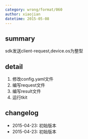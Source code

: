 ```yaml
---
category: wrong/format/060
author: xiaojian
datetime: 2015-05-08
---
```


## summary

sdk发送client-request,device.os为整型

## detail

1. 修改config.yaml文件
1. 编写request文件
1. 编写result文件
1. 运行tkit

## changelog

- 2015-04-23: 初始版本
- 2015-04-23: 初始版本
